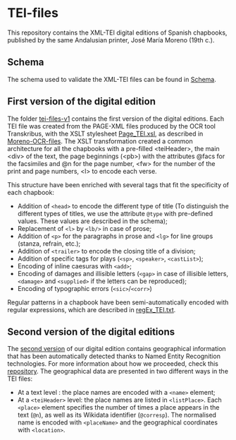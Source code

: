 # TEI-files

This repository contains the XML-TEI digital editions of Spanish chapbooks, published by the same Andalusian printer, José María Moreno (19th c.).

## Schema
The schema used to validate the XML-TEI files can be found in [Schema](https://github.com/DesenrollandoElCordel/TEI-files/tree/main/Schema).

## First version of the digital edition
The folder [tei-files-v1](/tei-files-v1) contains the first version of the digital editions. Each TEI file was created from the PAGE-XML files produced by the OCR tool Transkribus, with the XSLT stylesheet [Page_TEI.xsl](https://github.com/DesenrollandoElCordel/Moreno-TEI-files/blob/main/xslt/Page_TEI.xsl), as described in [Moreno-OCR-files](https://github.com/DesenrollandoElCordel/Moreno-OCR-files). The XSLT transformation created a common architecture for all the chapbooks with a pre-filled \<teiHeader\>, the main \<div\> of the text, the page beginnings (\<pb\>) with the attributes @facs for the facsimiles and @n for the page number, \<fw\> for the number of the print and page numbers, \<l\> to encode each verse.

This structure have been enriched with several tags that fit the specificity of each chapbook:
* Addition of `<head>` to encode the different type of title (To distinguish the different types of titles, we use the attribute `@type` with pre-defined values. These values are described in the schema);
* Replacement of `<l>` by `<lb/>` in case of prose;
* Addition of `<p>` for the paragraphs in prose and `<lg>` for line groups (stanza, refrain, etc.);
* Addition of `<trailer>` to encode the closing title of a division;
* Addition of specific tags for plays (`<sp>`, `<speaker>`, `<castList>`);
* Encoding of inline caesuras with `<add>`;
* Encoding of damages and illisible letters (`<gap>` in case of illisible letters, `<damage>` and `<supplied>` if the letters can be reproduced);
* Encoding of typographic errors (`<sic>`/`<corr>`)
  
Regular patterns in a chapbook have been semi-automatically encoded with regular expressions, which are described in [regEx_TEI.txt](https://github.com/DesenrollandoElCordel/Moreno-TEI-files/blob/main/xslt/regEx_TEI.txt).

## Second version of the digital editions
The [second version](/tei-files-v2) of our digital edition contains geographical information that has been automatically detected thanks to Named Entity Recognition technologies. For more information about how we proceeded, check this [repository](https://github.com/DesenrollandoElCordel/pliegos-ner).
The geographical data are presented in two different ways in the TEI files:
- At a text level : the place names are encoded with a `<name>` element;
- At a `<teiHeader>` level: the place names are listed in `<listPlace>`. Each `<place>` element specifies the number of times a place appears in the text (`@n`), as well as its Wikidata identifier (`@corresp`). The normalised name is encoded with `<placeName>` and the geographical coordinates with `<location>`.
